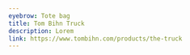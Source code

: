 ```yaml
---
eyebrow: Tote bag
title: Tom Bihn Truck
description: Lorem
link: https://www.tombihn.com/products/the-truck
---
```

